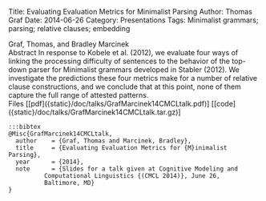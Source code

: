 Title: Evaluating Evaluation Metrics for Minimalist Parsing
Author: Thomas Graf
Date: 2014-06-26
Category: Presentations
Tags: Minimalist grammars; parsing; relative clauses; embedding

<div markdown class="authors">
Graf, Thomas, and Bradley Marcinek
</div>

<div markdown class="abstract">
<span id="abstract-title">Abstract</span>
In response to Kobele et al. (2012), we evaluate four ways of linking the processing difficulty of sentences to the behavior of the top-down parser for Minimalist grammars developed in Stabler (2012).
We investigate the predictions these four metrics make for a number of relative clause constructions, and we conclude that at this point, none of them capture the full range of attested patterns.
</div>

<div markdown class="files">
<span id="files-title">Files</span>
[[pdf]({static}/doc/talks/GrafMarcinek14CMCLtalk.pdf)]
[[code]({static}/doc/talks/GrafMarcinek14CMCLtalk.tar.gz)]
</div>

~~~
:::bibtex
@Misc{GrafMarcinek14CMCLtalk,
  author	= {Graf, Thomas and Marcinek, Bradley},
  title		= {Evaluating Evaluation Metrics for {M}inimalist Parsing},
  year		= {2014},
  note		= {Slides for a talk given at Cognitive Modeling and
		  Computational Linguistics {(CMCL 2014)}, June 26,
		  Baltimore, MD}
}
~~~
